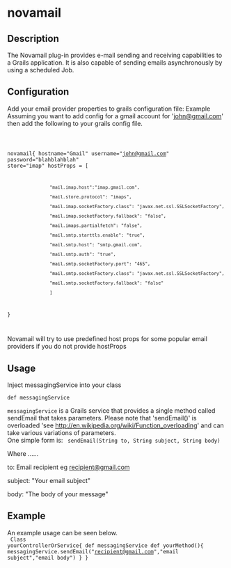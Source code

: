 novamail
========
<h2>Description</h2>

The Novamail plug-in provides e-mail sending and receiving capabilities to a Grails application. It is also capable of sending emails asynchronously by using a scheduled Job.

<h2>Configuration</h2>

Add your email provider properties to grails configuration file: Example
Assuming you want to add config for a gmail account for 'john@gmail.com' then add the following to your grails config file.

<code>

novamail{
    hostname="Gmail"
    username="john@gmail.com"
    password="blahblahblah"
    store="imap"
    hostProps = [

                    "mail.imap.host":"imap.gmail.com",

                    "mail.store.protocol": "imaps",

                    "mail.imap.socketFactory.class": "javax.net.ssl.SSLSocketFactory",

                    "mail.imap.socketFactory.fallback": "false",

                    "mail.imaps.partialfetch": "false",
        
                    "mail.smtp.starttls.enable": "true",

                    "mail.smtp.host": "smtp.gmail.com",

                    "mail.smtp.auth": "true",

                    "mail.smtp.socketFactory.port": "465",

                    "mail.smtp.socketFactory.class": "javax.net.ssl.SSLSocketFactory",

                    "mail.smtp.socketFactory.fallback": "false"

                    ]
                    
}

</code>

<note>Novamail will try to use predefined host props for some popular email providers if you do not provide hostProps
</note>

<h2>Usage</h2>

Inject messagingService into your class

<code>def messagingService</code>

<code>messagingService</code> is a Grails service that provides a single method called sendEmail that takes parameters.
Please note that 'sendEmail()' is overloaded 'see http://en.wikipedia.org/wiki/Function_overloading' and can take various variations of parameters. 
<br>
One simple form is:
<code>
sendEmail(String to, String subject, String body)
</code>

Where ......


to: Email recipient eg recipient@gmail.com

subject: "Your email subject"

body: "The body of your message"

<h2>Example</h2>

An example usage can be seen below.<br>
<code>
Class yourControllerOrService{
    def messagingService
    def yourMethod(){
        messagingService.sendEmail("recipient@gmail.com","email subject","email body")
    }
}
</code>


